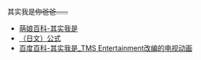 其实我是~~你爸爸……~~
- [萌娘百科-其实我是](https://zh.moegirl.org.cn/%E5%85%B6%E5%AE%9E%E6%88%91%E6%98%AF)
- [（日文）公式](http://jitsuwata.tv/)
- [百度百科-其实我是_TMS Entertainment改编的电视动画](https://baike.baidu.com/item/%E5%85%B6%E5%AE%9E%E6%88%91%E6%98%AF%E2%80%A6/17280478)
